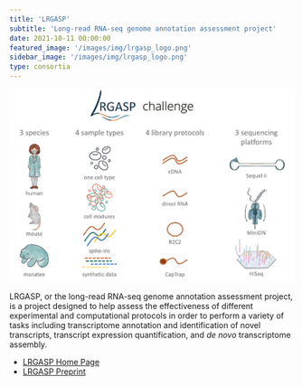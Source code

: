 ```yaml
---
title: 'LRGASP'
subtitle: 'Long-read RNA-seq genome annotation assessment project'
date: 2021-10-11 00:00:00
featured_image: '/images/img/lrgasp_logo.png'
sidebar_image: '/images/img/lrgasp_logo.png'
type: consortia
---
```

<center><img src="/images/img/lrgasp_teaching.png" width="600"/></center>


LRGASP, or the long-read RNA-seq genome annotation assessment project, is a project designed to help assess the effectiveness of different experimental and computational protocols in order to perform a variety of tasks including transcriptome annotation and identification of novel transcripts, transcript expression quantification, and _de novo_ transcriptome assembly.

* [LRGASP Home Page](https://www.gencodegenes.org/pages/LRGASP/)
* [LRGASP Preprint](https://www.researchsquare.com/article/rs-777702/v1)
